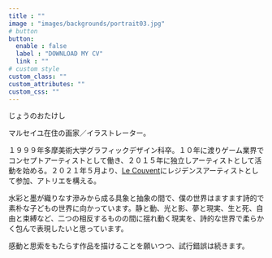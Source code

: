```yaml
---
title : ""
image : "images/backgrounds/portrait03.jpg"
# button
button:
  enable : false
  label : "DOWNLOAD MY CV"
  link : ""
# custom style
custom_class: ""
custom_attributes: ""
custom_css: ""
---
```


じょうのおたけし

マルセイユ在住の画家／イラストレーター。

１９９９年多摩美術大学グラフィックデザイン科卒。１０年に渡りゲーム業界でコンセプトアーティストとして働き、２０１５年に独立しアーティストとして活動を始める。２０２１年５月より、[Le Couvent](https://le-couvent.org)にレジデンスアーティストとして参加、アトリエを構える。

水彩と墨が織りなす滲みから成る具象と抽象の間で、僕の世界はますます詩的で素朴な子どもの世界に向かっています。静と動、光と影、夢と現実、生と死、自由と束縛など、二つの相反するものの間に揺れ動く現実を、詩的な世界で柔らかく包んで表現したいと思っています。

感動と思索をもたらす作品を描けることを願いつつ、試行錯誤は続きます。